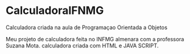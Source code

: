 # CalculadoraIFNMG
Calculadora criada na aula de Programaçao Orientada a Objetos 


Meu projeto de calculadora feita no INFMG almenara com a professora Suzana Mota.
calculadora criada com HTML e JAVA SCRIPT.
